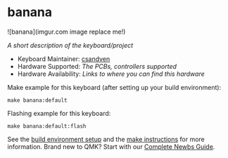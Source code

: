 # banana

![banana](imgur.com image replace me!)

*A short description of the keyboard/project*

* Keyboard Maintainer: [csandven](https://github.com/csandven)
* Hardware Supported: *The PCBs, controllers supported*
* Hardware Availability: *Links to where you can find this hardware*

Make example for this keyboard (after setting up your build environment):

    make banana:default

Flashing example for this keyboard:

    make banana:default:flash

See the [build environment setup](https://docs.qmk.fm/#/getting_started_build_tools) and the [make instructions](https://docs.qmk.fm/#/getting_started_make_guide) for more information. Brand new to QMK? Start with our [Complete Newbs Guide](https://docs.qmk.fm/#/newbs).
